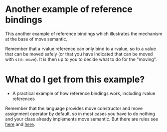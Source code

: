 # Another example of reference bindings #

This another example of reference bindings which illustrates
the mechanism at the base of move semantic. 

Remember that a rvalue reference can only bind to a rvalue, so to a
value that can be moved safely (or that you have indicated that can be
moved with `std::move`). It is then up to you to decide what to do for
the "moving".

# What do I get from this example? #
- A practical example of how reference bindings work, including rvalue references

Remember that the language provides move constructor and move assignment operator by default, so in most cases you have to do nothing and your class already implements move semantic. But there are rules  see 
[here](https://stackoverflow.com/questions/24342941/what-are-the-rules-for-automatic-generation-of-move-operations) and [here](https://images.app.goo.gl/hWVF7KGw46KnDTaq6).

